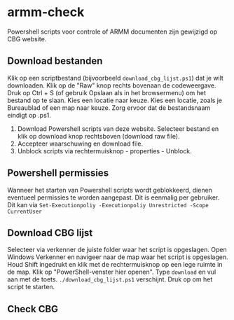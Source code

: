 # armm-check
Powershell scripts voor controle of ARMM documenten zijn gewijzigd op CBG website.

## Download bestanden
Klik op een scriptbestand (bijvoorbeeld `download_cbg_lijst.ps1`) dat je wilt downloaden. Klik op de "Raw" knop rechts bovenaan de codeweergave.
Druk op Ctrl + S (of gebruik Opslaan als in het browsermenu) om het bestand op te slaan. Kies een locatie naar keuze.
Kies een locatie, zoals je Bureaublad of een map naar keuze.
Zorg ervoor dat de bestandsnaam eindigt op .ps1.
1. Download Powershell scripts van deze website. Selecteer bestand en klik op download knop rechtsboven (download raw file).
2. Accepteer waarschuwing en download file.
3. Unblock scripts via rechtermuisknop - properties - Unblock.


## Powershell permissies
Wanneer het starten van Powershell scripts wordt geblokkeerd, dienen eventueel permissies te worden aangepast. Dit is eenmalig per gebruiker.
Dit kan via `Set-Executionpoliy -Executionpoliy Unrestricted -Scope CurrentUser`


## Download CBG lijst
Selecteer via verkenner de juiste folder waar het script is opgeslagen.
Open Windows Verkenner en navigeer naar de map waar het script is opgeslagen.
Houd Shift ingedrukt en klik met de rechtermuisknop op een lege ruimte in de map.
Klik op "PowerShell-venster hier openen".
Type `download` en vul aan met de <TAB> toets. `./download_cbg_lijst.ps1` verschijnt. Druk op <ENTER> om het script te starten.

## Check CBG

